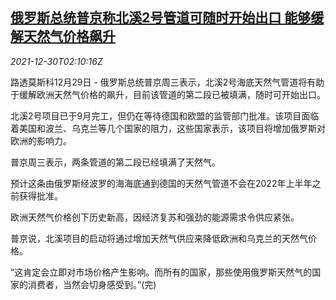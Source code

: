 <!--1640831462000-->
[俄罗斯总统普京称北溪2号管道可随时开始出口 能够缓解天然气价格飙升](https://cn.reuters.com/article/russia-putin-nord-stream-2-export-1230-idCNKBS2J903G)
------

<div><i>2021-12-30T02:10:16Z</i></div><p>路透莫斯科12月29日 - 俄罗斯总统普京周三表示，北溪2号海底天然气管道将有助于缓解欧洲天然气价格的飙升，目前该管道的第二段已被填满，随时可开始出口。</p><p>北溪2号项目已于9月完工，但仍在等待德国和欧盟的监管部门批准。该项目面临着美国和波兰、乌克兰等几个国家的阻力，这些国家表示，该项目将增加俄罗斯对欧洲的影响力。</p><p>普京周三表示，两条管道的第二段已经填满了天然气。</p><p>预计这条由俄罗斯经波罗的海海底通到德国的天然气管道不会在2022年上半年之前获得批准。</p><p>欧洲天然气价格创下历史新高，因经济复苏和强劲的能源需求令供应紧张。</p><p>普京说，北溪项目的启动将通过增加天然气供应来降低欧洲和乌克兰的天然气价格。</p><p>“这肯定会立即对市场价格产生影响。而所有的国家，那些使用俄罗斯天然气的国家的消费者，当然会切身感受到。”(完)</p>
